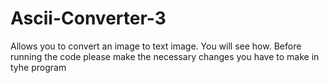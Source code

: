 # Ascii-Converter-3
Allows you to convert an image to text image. You will see how. Before running the code please make the necessary changes you have to make in tyhe program

